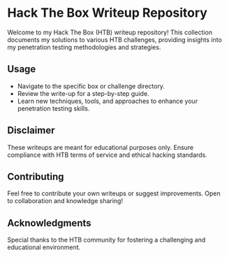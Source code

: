 # Hack The Box Writeup Repository
Welcome to my Hack The Box (HTB) writeup repository! This collection documents my solutions to various HTB challenges, providing insights into my penetration testing methodologies and strategies.

## Usage
* Navigate to the specific box or challenge directory.
* Review the write-up for a step-by-step guide.
* Learn new techniques, tools, and approaches to enhance your penetration testing skills.

## Disclaimer
These writeups are meant for educational purposes only. Ensure compliance with HTB terms of service and ethical hacking standards.

## Contributing
Feel free to contribute your own writeups or suggest improvements. Open to collaboration and knowledge sharing!

## Acknowledgments
Special thanks to the HTB community for fostering a challenging and educational environment.
